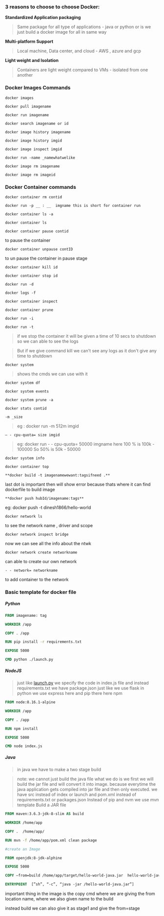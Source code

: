 ### **3 reasons to choose to choose Docker:**

**Standardized Application packaging**

> Same package for all type of applications - java or python or is we just build a docker image for all in same way

**Multi-platform Support**

> Local machine, Data center, and cloud - AWS , azure and gcp

**Light weight and Isolation**

> Containers are light weight compared to VMs - isolated from one another

### Docker Images Commands

	docker images

	docker pull imagename

	docker run imagename

	docker search imagename or id

	docker image history imagename

	docker image history imgid

	docker image inspect imgid

	docker run -name _namewhatwelike

	docker image rm imagename

	docker image rm imageid

### Docker Container commands

	docker container rm contid

	docker run -p __ : __  imgname this is short for container run 

	docker container ls -a

	docker container ls 

	docker container pause contid 
to pause the container

	docker container unpause contID 
to un pause the container in pause stage

	docker container kill id

	docker container stop id

	docker run -d

	docker logs -f

	docker container inspect

	docker container prune

	docker run -i

	docker run -t 

> if we stop the container it will be given a time of 10 secs to shutdown so we can able to see the logs 

> But if we give command kill we can't see any logs as it don't give any time to shutdown

	docker system 
> shows the cmds we can use with it 

	docker system df

	docker system events

	docker system prune -a 

	docker stats contid

	-m _size 
> eg : docker run -m 512m imgid 

	— - cpu-quota= size imgid 
>eg: docker run - - cpu-quota= 50000 imgname 
> here 100 % is 100k - 100000
> So 50% is 50k - 50000

	docker system info

	docker container top

	**docker build -t imagenamewewant:tagsifneed .** 
last dot is important then will show error because thats where it can find dockerfile to build image

	**docker push hubId/imagename:tags**
eg: docker push -t dinesh1866/hello-world 

	docker network ls 
to see the network name , driver and scope

	docker network inspect bridge 
now we can see all the info about the ntwk

	docker network create networkname
can able to create our own network

	- - network= networkname 
to add container to the network 

### Basic template for docker file

##### Python
```dockerfile
FROM imagename: tag

WORKDIR /app

COPY . /app

RUN pip install -r requirements.txt

EXPOSE 5000

CMD python ./launch.py
```

##### NodeJS

>just like [launch.py](http://launch.py) we specify the code in index.js file and instead requirements.txt we have package.json just like we use flask in python we use express here and pip there here npm

```Dockerfile
FROM node:8.16.1-alpine

WORKDIR /app

COPY . /app

RUN npm install

EXPOSE 5000

CMD node index.js
```

##### Java
> in java we have to make a two stage build

> note: we cannot just build the java file what we do is we first we will build the jar file and will convert it into image.
> because everytime the java application gets compiled into jar file and then only executed.
> we have src instead of index or launch and pom.xml instead of requirements.txt or packages.json 
> Instead of pip and nvm we use mvn
> template Build a JAR file

```Dockerfile
FROM maven:3.6.3-jdk-8-slim AS build

WORKDIR /home/app

COPY .  /home/app/

RUN mvn -f /home/app/pom.xml clean package

#create an Image

FROM openjdk:8-jdk-alphine

EXPOSE 5000 

COPY —from=build /home/app/target/hello-world-java.jar  hello-world-java.jar

ENTRYPOINT  [”sh”, “-c”, “java -jar /hello-world-java.jar”]
```

important thing in the image is the copy cmd where we are giving the from location name, where we also given name to the build

instead build we can also give it as stage1 and give the from=stage

